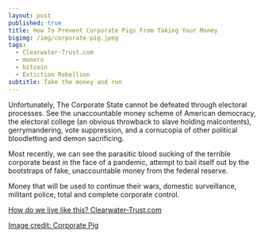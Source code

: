 ```yaml
---
layout: post
published: true
title: How To Prevent Corporate Pigs From Taking Your Money
bigimg: /img/corporate-pig.jpeg
tags:
  - Clearwater-Trust.com
  - monero
  - bitcoin
  - Extiction Rebellion
subtitle: Take the money and run
---
```

Unfortunately, The Corporate State cannot be defeated through electoral processes. See the unaccountable money scheme of American democracy, the electoral college (an obvious throwback to slave holding malcontents), gerrymandering, vote suppression, and a cornucopia of other political bloodletting and demon sacrificing.

Most recently, we can see the parasitic blood sucking of the terrible corporate beast in the face of a pandemic, attempt to bail itself out by the bootstraps of fake, unaccountable money from the federal reserve.

Money that will be used to continue their wars, domestic surveillance, militant police, total and complete corporate control.

[How do we live like this? Clearwater-Trust.com](https://clearwater-trust.com)

[Image credit: Corporate Pig](http://img15.deviantart.net/9db2/i/2003/39/f/e/sin__coporate_pig.jpg)
